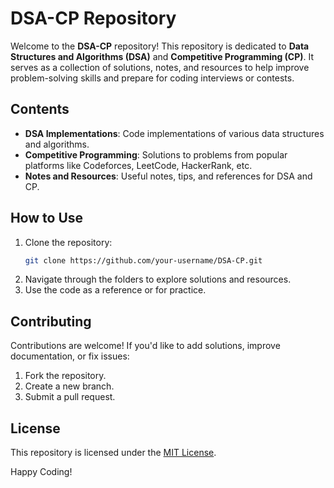 # DSA-CP Repository

Welcome to the **DSA-CP** repository! This repository is dedicated to **Data Structures and Algorithms (DSA)** and **Competitive Programming (CP)**. It serves as a collection of solutions, notes, and resources to help improve problem-solving skills and prepare for coding interviews or contests.

## Contents

- **DSA Implementations**: Code implementations of various data structures and algorithms.
- **Competitive Programming**: Solutions to problems from popular platforms like Codeforces, LeetCode, HackerRank, etc.
- **Notes and Resources**: Useful notes, tips, and references for DSA and CP.

## How to Use

1. Clone the repository:
    ```bash
    git clone https://github.com/your-username/DSA-CP.git
    ```
2. Navigate through the folders to explore solutions and resources.
3. Use the code as a reference or for practice.

## Contributing

Contributions are welcome! If you'd like to add solutions, improve documentation, or fix issues:
1. Fork the repository.
2. Create a new branch.
3. Submit a pull request.

## License

This repository is licensed under the [MIT License](LICENSE).

Happy Coding!